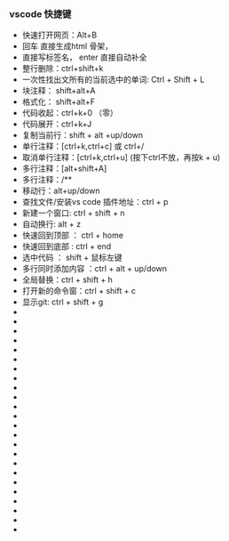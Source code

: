 ### vscode 快捷键
- 快速打开网页：Alt+B
- 回车 直接生成html 骨架，
- 直接写标签名， enter 直接自动补全
- 整行删除：ctrl+shift+k
- 一次性找出文所有的当前选中的单词: Ctrl + Shift + L
- 块注释：  shift+alt+A 
- 格式化：  shift+alt+F 
- 代码收起：ctrl+k+0  （零）
- 代码展开：ctrl+k+J
- 复制当前行：shift + alt +up/down
- 单行注释：[ctrl+k,ctrl+c] 或 ctrl+/
- 取消单行注释：[ctrl+k,ctrl+u] (按下ctrl不放，再按k + u)
- 多行注释：[alt+shift+A]
- 多行注释：/**
- 移动行：alt+up/down
- 查找文件/安装vs code 插件地址：ctrl + p
- 新建一个窗口: ctrl + shift + n
- 自动换行:  alt + z
- 快速回到顶部 ： ctrl + home
- 快速回到底部 : ctrl + end
- 选中代码 ： shift + 鼠标左键
- 多行同时添加内容 ：ctrl + alt + up/down
- 全局替换：ctrl + shift + h
- 打开新的命令窗：ctrl + shift + c
- 显示git:   ctrl + shift + g
-
-
-
-
-
-
-
-
-
-
-
-
-
-
-
-
-
-
-
-
-
-
-
-